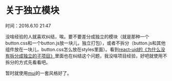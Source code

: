 # 关于独立模块

时间：2016.6.10 21:47

没啥经验的人就喜欢纠结，唉。要不要差分成独立的模块（就是那种一个button.css和一个button.js放一块儿，独立打包），或者不拆分（button.js和其他组件放在一块儿，button.css怎么放在styles里面）。看到[react-uid的《为什么没有拆分成独立的子项目》](https://github.com/Lobos/react-ui/issues/22)里面也在纠结这个问题，我没啥项目经验，好吧就使用不拆分的方式先看看吧。

暂时就使用[mui](https://github.com/muicss/mui/tree/master/src/sass)的一套风格好了。
